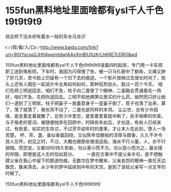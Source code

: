 # 155fun黑料地址里面啥都有ysl千人千色t9t9t9t9
扭去桥下没水却有着水一般的车水马龙识

👉/观/看/入/口👉http://www.baidu.com/link?url=9GtYscxq2JHtl4wpmtdwIAAxXmBlUXzKrLhK6E7cDRO&wd

155fun黑料地址里面啥都有ysl千人千色t9t9t9t9凌晨四时起床，专门用一卡车把职工送到电影院，下车时，我因为闪得慢了些，被一只马扎砸中了额角，又痛又肿了好几天，至今脸上仍留有一个凹下去的痕迹。一个影片放映过去很长时间了，街头上还有人围在一起说片中主角如何如何，那种狂热劲头，胜过一百个今天。
咱们先把三明送回去，咱们不急，柱子向二蛋使了个眼神，二蛋融会贯通眉毛一扬好，咱们不急，先把你送回去。三明不知他俩笋瓜里买的什么药，拗然而只好让她们一道到了三明家。柱子把篓子一放蓄意身子一歪篓子倒了，茬子也落了出来，算了，落了就落了，我也背不动了，二蛋也是同样的本领。
尘尘世，总有少许因缘，是走着走着就散了，总有少许爱恋，是爱着爱着就中断了，执手相牵的优美，与子偕老的誓词，被随便抛弃在回顾中，时隔有年此后，才创造，有些人已经来过，有些爱，如实的生存过，不过芳华幼年时的愚笨，才让本人在此刻，堕入一场苦楚。
杯、茶、盏、虽似香氲回绕，又似陈年佳酿般的淳厚与醇香，久久不许令其人忘怀。初见之时，不过，大概也跟那些俚语这般，海水不行斗量，人，亦不行貌相。而您说，又都对吗!持久弥新，勿以善小而不为，勿以恶小而为之，最长情的伴随，即使是这人生的恰如其分。
　　一直在文章中不提父亲半句，是不想触摸父亲在我心中留下的那道伤痕。无数次在梦中醒来，父亲哀怨的眼神一直在天边飘忽，飘来荡去，从少年的梦中延续到中年的天空。是到了该给父亲写一点文字的时候了。

155fun黑料地址里面啥都有ysl千人千色t9t9t9t9

